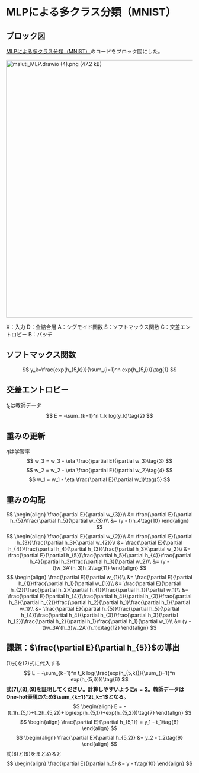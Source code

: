 # MLPによる多クラス分類（MNIST）
## ブロック図
[MLPによる多クラス分類（MNIST）](https://colab.research.google.com/github/machine-perception-robotics-group/MPRGDeepLearningLectureNotebook/blob/master/01_dnn_scratch/mlp_mnist.ipynb)のコードをブロック図にした。

<img width="694" alt="maluti_MLP.drawio (4).png (47.2 kB)" src="https://img.esa.io/uploads/production/attachments/18204/2022/01/02/111414/b1fdfd4b-6052-4857-8857-2b09ae44d8f4.png">

X：入力
D：全結合層
A：シグモイド関数
S：ソフトマックス関数
C：交差エントロピー
B：バッチ

## ソフトマックス関数
$$
y_k=\frac{exp(h_{5,k})}{\sum_{i=1}^n exp(h_{5,i})}\tag{1}
$$
## 交差エントロピー
$t_k$は教師データ
$$
E = -\sum_{k=1}^n t_k log(y_k)\tag{2}
$$
## 重みの更新
$\eta$は学習率
$$
w_3 = w_3 - \eta \frac{\partial E}{\partial w_3}\tag{3}
$$
$$
w_2 = w_2 - \eta \frac{\partial E}{\partial w_2}\tag{4}
$$
$$
w_1 = w_1 - \eta \frac{\partial E}{\partial w_1}\tag{5}
$$

## 重みの勾配
$$
\begin{align}
\frac{\partial E}{\partial w_{3}}\\
&= \frac{\partial E}{\partial h_{5}}\frac{\partial h_5}{\partial w_{3}}\\
&= (y - t)h_4\tag{10}
\end{align}
$$
$$
\begin{align}
\frac{\partial E}{\partial w_{2}}\\
&= \frac{\partial E}{\partial h_{3}}\frac{\partial h_3}{\partial w_{2}}\\
&= \frac{\partial E}{\partial h_{4}}\frac{\partial h_4}{\partial h_{3}}\frac{\partial h_3}{\partial w_2}\\
&= \frac{\partial E}{\partial h_{5}}\frac{\partial h_5}{\partial h_{4}}\frac{\partial h_4}{\partial h_3}\frac{\partial h_3}{\partial w_2}\\
&= (y - t)w_3A'(h_3)h_2\tag{11}
\end{align}
$$
$$
\begin{align}
\frac{\partial E}{\partial w_{1}}\\
&= \frac{\partial E}{\partial h_{1}}\frac{\partial h_1}{\partial w_{1}}\\
&= \frac{\partial E}{\partial h_{2}}\frac{\partial h_2}{\partial h_{1}}\frac{\partial h_1}{\partial w_1}\\
&= \frac{\partial E}{\partial h_{4}}\frac{\partial h_4}{\partial h_{3}}\frac{\partial h_3}{\partial h_{2}}\frac{\partial h_2}{\partial h_1}\frac{\partial h_1}{\partial w_1}\\
&= \frac{\partial E}{\partial h_{5}}\frac{\partial h_5}{\partial h_{4}}\frac{\partial h_4}{\partial h_{3}}\frac{\partial h_3}{\partial h_{2}}\frac{\partial h_2}{\partial h_1}\frac{\partial h_1}{\partial w_1}\\
&= (y - t)w_3A'(h_3)w_2A'(h_1)x\tag{12}
\end{align}
$$

## 課題：$\frac{\partial E}{\partial h_{5}}$の導出
(1)式を(2)式に代入する
$$
E = -\sum_{k=1}^n t_k log(\frac{exp(h_{5,k})}{\sum_{i=1}^n exp(h_{5,i})})\tag{6}
$$
**式(7),(8),(9)を証明してください。計算しやすいように$n=2$。教師データはOne-hot表現のため$\sum_{k=1}^2t_k=1$となる。**
$$
\begin{align}
E = -(t_1h_{5,1}+t_2h_{5,2})+log(exp(h_{5,1})+exp(h_{5,2}))\tag{7}
\end{align}
$$
$$
\begin{align}
\frac{\partial E}{\partial h_{5,1}} = y_1 - t_1\tag{8}
\end{align}
$$
$$
\begin{align}
\frac{\partial E}{\partial h_{5,2}}
&= y_2 - t_2\tag{9}
\end{align}
$$
式(8)と(9)をまとめると
$$
\begin{align}
\frac{\partial E}{\partial h_5}
&= y - t\tag{10}
\end{align}
$$